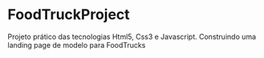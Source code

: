 # FoodTruckProject
Projeto prático das tecnologias Html5, Css3 e Javascript. Construindo uma landing page de modelo para FoodTrucks
